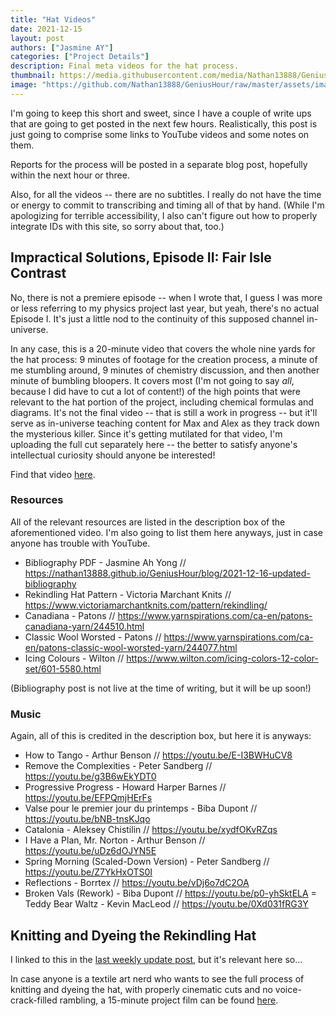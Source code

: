 ```yaml
---
title: "Hat Videos"
date: 2021-12-15
layout: post
authors: ["Jasmine AY"]
categories: ["Project Details"]
description: Final meta videos for the hat process.
thumbnail: https://media.githubusercontent.com/media/Nathan13888/GeniusHour/master/assets/images/resize.png"
image: "https://github.com/Nathan13888/GeniusHour/raw/master/assets/images/resize.png"
---
```


I'm going to keep this short and sweet, since I have a couple of write ups that are going to get posted in the next few hours. Realistically, this post is just going to comprise some links to YouTube videos and some notes on them.

Reports for the process will be posted in a separate blog post, hopefully within the next hour or three.

Also, for all the videos -- there are no subtitles. I really do not have the time or energy to commit to transcribing and timing all of that by hand. (While I'm apologizing for terrible accessibility, I also can't figure out how to properly integrate IDs with this site, so sorry about that, too.)

## Impractical Solutions, Episode II: Fair Isle Contrast

No, there is not a premiere episode -- when I wrote that, I guess I was more or less referring to my physics project last year, but yeah, there's no actual Episode I. It's just a little nod to the continuity of this supposed channel in-universe.

In any case, this is a 20-minute video that covers the whole nine yards for the hat process: 9 minutes of footage for the creation process, a minute of me stumbling around, 9 minutes of chemistry discussion, and then another minute of bumbling bloopers. It covers most (I'm not going to say _all_, because I did have to cut a lot of content!) of the high points that were relevant to the hat portion of the project, including chemical formulas and diagrams. It's not the final video -- that is still a work in progress -- but it'll serve as in-universe teaching content for Max and Alex as they track down the mysterious killer. Since it's getting mutilated for that video, I'm uploading the full cut separately here -- the better to satisfy anyone's intellectual curiosity should anyone be interested!

Find that video [here](https://youtu.be/VKyVxNapFOY).

### Resources

All of the relevant resources are listed in the description box of the aforementioned video. I'm also going to list them here anyways, just in case anyone has trouble with YouTube.

- Bibliography PDF - Jasmine Ah Yong // https://nathan13888.github.io/GeniusHour/blog/2021-12-16-updated-bibliography
- Rekindling Hat Pattern - Victoria Marchant Knits // https://www.victoriamarchantknits.com/pattern/rekindling/
- Canadiana - Patons // https://www.yarnspirations.com/ca-en/patons-canadiana-yarn/244510.html
- Classic Wool Worsted - Patons // https://www.yarnspirations.com/ca-en/patons-classic-wool-worsted-yarn/244077.html
- Icing Colours - Wilton // https://www.wilton.com/icing-colors-12-color-set/601-5580.html

(Bibliography post is not live at the time of writing, but it will be up soon!)

### Music

Again, all of this is credited in the description box, but here it is anyways:

- How to Tango - Arthur Benson // https://youtu.be/E-I3BWHuCV8
- Remove the Complexities - Peter Sandberg // https://youtu.be/g3B6wEkYDT0
- Progressive Progress - Howard Harper Barnes // https://youtu.be/EFPQmjHErFs
- Valse pour le premier jour du printemps - Biba Dupont // https://youtu.be/bNB-tnsKJqo
- Catalonia - Aleksey Chistilin // https://youtu.be/xydfOKvRZqs
- I Have a Plan, Mr. Norton - Arthur Benson // https://youtu.be/uDz6dOJYN5E
- Spring Morning (Scaled-Down Version) - Peter Sandberg // https://youtu.be/Z7YkHxOTS0I
- Reflections - Borrtex // https://youtu.be/vDj6o7dC2OA
- Broken Vals (Rework) - Biba Dupont // https://youtu.be/p0-yhSktELA
= Teddy Bear Waltz - Kevin MacLeod // https://youtu.be/0Xd031fRG3Y

## Knitting and Dyeing the Rekindling Hat

I linked to this in the [last weekly update post](https://nathan13888.github.io/GeniusHour/blog/2021-12-11-week-vii-weekly-update/), but it's relevant here so...

In case anyone is a textile art nerd who wants to see the full process of knitting and dyeing the hat, with properly cinematic cuts and no voice-crack-filled rambling, a 15-minute project film can be found [here](https://youtu.be/7xaW4bBOjN0).
